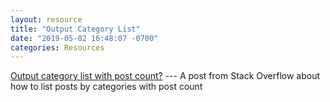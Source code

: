 ```yaml
---
layout: resource
title: "Output Category List"
date: "2019-05-02 16:48:07 -0700"
categories: Resources
---
```


[Output category list with post count?](https://stackoverflow.com/questions/20945944/jekyll-liquid-output-category-list-with-post-count) --- A post from Stack Overflow about how to list posts by categories with post count

